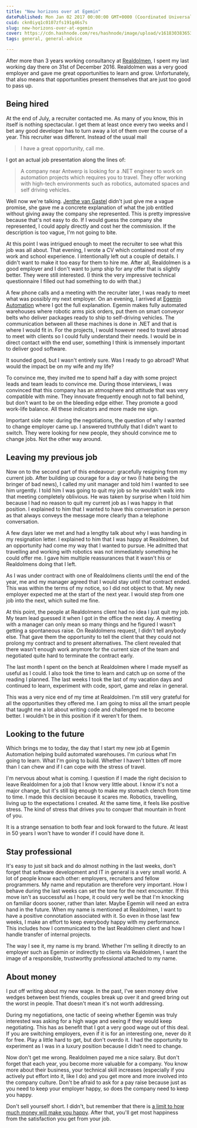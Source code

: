 ```yaml
---
title: "New horizons over at Egemin"
datePublished: Mon Jan 02 2017 00:00:00 GMT+0000 (Coordinated Universal Time)
cuid: ckn0iyq1c0107zfs191g46s7s
slug: new-horizons-over-at-egemin
cover: https://cdn.hashnode.com/res/hashnode/image/upload/v1618303836531/UFUUMGr5H.png
tags: general, general-advice

---
```



After more than 3 years working consultancy at [Realdolmen](http://www.realdolmen.com), I spent my last working day there on 31st of December 2016. Realdolmen was a very good employer and gave me great opportunities to learn and grow. Unfortunately, that also means that opportunities present themselves that are just too good to pass up.

## Being hired

At the end of July, a recruiter contacted me. As many of you know, this in itself is nothing spectacular. I get them at least once every two weeks and I bet any good developer has to turn away a lot of them over the course of a year. This recruiter was different. Instead of the usual mail

> I have a great opportunity, call me.

I got an actual job presentation along the lines of:

> A company near Antwerp is looking for a .NET engineer to work on automation projects which requires you to travel. They offer working with high-tech environments such as robotics, automated spaces and self driving vehicles.

Well now we're talking. [Jenthe van Gastel](https://www.linkedin.com/in/jenthevangastel) didn't just give me a vague promise, she gave me a concrete explanation of what the job entitled without giving away the company she represented. This is pretty impressive because that's not easy to do. If I would guess the company she represented, I could apply directly and cost her the commission. If the description is too vague, I'm not going to bite.

At this point I was intrigued enough to meet the recruiter to see what this job was all about. That evening, I wrote a CV which contained most of my work and school experience. I intentionally left out a couple of details. I didn't want to make it too easy for them to hire me. After all, Realdolmen is a good employer and I don't want to jump ship for any offer that is slightly better. They were still interested. (I think the very impressive technical questionnaire I filled out had something to do with that.)

A few phone calls and a meeting with the recruiter later, I was ready to meet what was possibly my next employer. On an evening, I arrived at [Egemin Automation](http://www.egemin-automation.com/) where I got the full explanation. Egemin makes fully automated warehouses where robotic arms pick orders, put them on smart conveyor belts who deliver packages ready to ship to self-driving vehicles. The communication between all these machines is done in .NET and that is where I would fit in. For the projects, I would however need to travel abroad to meet with clients so I could fully understand their needs. I would be in direct contact with the end user, something I think is immensely important to deliver good software.

It sounded good, but I wasn't entirely sure. Was I ready to go abroad? What would the impact be on my wife and my life?

To convince me, they invited me to spend half a day with some project leads and team leads to convince me. During those interviews, I was convinced that this company has an atmosphere and attitude that was very compatible with mine. They innovate frequently enough not to fall behind, but don't want to be on the bleeding edge either. They promote a good work-life balance. All these indicators and more made me sign.

Important side note: during the negotiations, the question of why I wanted to change employer came up. I answered truthfully that I didn't want to switch. They were looking for new people, they should convince me to change jobs. Not the other way around.

## Leaving my previous job

Now on to the second part of this endeavour: gracefully resigning from my current job. After building up courage for a day or two (I hate being the bringer of bad news), I called my unit manager and told him I wanted to see him urgently. I told him I was going to quit my job so he wouldn't walk into that meeting completely oblivious. He was taken by surprise when I told him because I had no reason to quit my current job as I was happy in that position. I explained to him that I wanted to have this conversation in person as that always conveys the message more clearly than a telephone conversation.

A few days later we met and had a lengthy talk about why I was handing in my resignation letter. I explained to him that I was happy at Realdolmen, but an opportunity had come my way that I wanted to pursue. He admitted that travelling and working with robotics was not immediately something he could offer me. I gave him multiple reassurances that it wasn't his or Realdolmens doing that I left.

As I was under contract with one of Realdolmens clients until the end of the year, me and my manager agreed that I would stay until that contract ended. This was within the terms of my notice, so I did not object to that. My new employer expected me at the start of the next year. I would step from one job into the next, which suited me fine.

At this point, the people at Realdolmens client had no idea I just quit my job. My team lead guessed it when I got in the office the next day. A meeting with a manager can only mean so many things and he figured I wasn't getting a spontaneous raise. On Realdolmens request, I didn't tell anybody else. That gave them the opportunity to tell the client that they could not prolong my contract and to present alternatives. The client revealed that there wasn't enough work anymore for the current size of the team and negotiated quite hard to terminate the contract early.

The last month I spent on the bench at Realdolmen where I made myself as useful as I could. I also took the time to learn and catch up on some of the reading I planned. The last weeks I took the last of my vacation days and continued to learn, experiment with code, sport, game and relax in general.

This was a very nice end of my time at Realdolmen. I'm still very grateful for all the opportunities they offered me. I am going to miss all the smart people that taught me a lot about writing code and challenged me to become better. I wouldn't be in this position if it weren't for them.

## Looking to the future

Which brings me to today, the day that I start my new job at Egemin Automation helping build automated warehouses. I'm curious what I'm going to learn. What I'm going to build. Whether I haven't bitten off more than I can chew and if I can cope with the stress of travel.

I'm nervous about what is coming. I question if I made the right decision to leave Realdolmen for a job that I know very little about. I know it's not a major change, but it's still big enough to make my stomach clench from time to time. I made this decision because it scares me. Robotics, travelling, living up to the expectations I created. At the same time, it feels like positive stress. The kind of stress that drives you to conquer that mountain in front of you.

It is a strange sensation to both fear and look forward to the future. At least in 50 years I won't have to wonder if I could have done it.

## Stay professional

It's easy to just sit back and do almost nothing in the last weeks, don't forget that software development and IT in general is a very small world. A lot of people know each other: employers, recruiters and fellow programmers. My name and reputation are therefore very important. How I behave during the last weeks can set the tone for the next encounter. If this move isn't as successful as I hope, it could very well be that I'm knocking on familiar doors sooner, rather than later. Maybe Egemin will need an extra hand in the future. When my name is mentioned at Realdolmen, I want to have a positive connotation associated with it. So even in those last few weeks, I make an effort to keep everybody happy with my performance. This includes how I communicated to the last Realdolmen client and how I handle transfer of internal projects.

The way I see it, my name is my brand. Whether I'm selling it directly to an employer such as Egemin or indirectly to clients via Realdolmen, I want the image of a responsible, trustworthy professional attached to my name.

## About money

I put off writing about my new wage. In the past, I've seen money drive wedges between best friends, couples break up over it and greed bring out the worst in people. That doesn't mean it's not worth addressing.

During my negotiations, one tactic of seeing whether Egemin was truly interested was asking for a high wage and seeing if they would keep negotiating. This has as benefit that I got a very good wage out of this deal. If you are switching employers, even if it is for an interesting one, never do it for free. Play a little hard to get, but don't overdo it. I had the opportunity to experiment as I was in a luxury position because I didn't need to change.

Now don't get me wrong. Realdolmen payed me a nice salary. But don't forget that each year, you become more valuable for a company. You know more about their business, your technical skill increases (especially if you actively put effort into it, like I do) and you get more and more involved into the company culture. Don't be afraid to ask for a pay raise because just as you need to keep your employer happy, so does the company need to keep you happy.

Don't sell yourself short. I didn't, but remember that there is [a limit to how much money will make you happy](http://content.time.com/time/magazine/article/0,9171,2019628,00.html). After that, you'll get most happiness from the satisfaction you get from your job.
